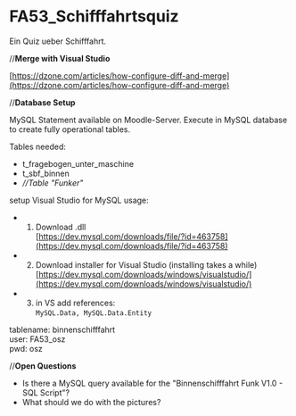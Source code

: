 # FA53_Schifffahrtsquiz

Ein Quiz ueber Schifffahrt.    
     
//**Merge with Visual Studio**
     
[https://dzone.com/articles/how-configure-diff-and-merge](https://dzone.com/articles/how-configure-diff-and-merge)    
     
//**Database Setup**    
     
MySQL Statement available on Moodle-Server. Execute in MySQL database to create fully operational tables.    
    
Tables needed:
* t_fragebogen_unter_maschine    
* t_sbf_binnen     
* *//Table "Funker"*
        
setup Visual Studio for MySQL usage:

* 1. Download .dll    
  [https://dev.mysql.com/downloads/file/?id=463758](https://dev.mysql.com/downloads/file/?id=463758)
* 2. Download installer for Visual Studio (installing takes a while)    
  [https://dev.mysql.com/downloads/windows/visualstudio/](https://dev.mysql.com/downloads/windows/visualstudio/)    
* 3. in VS add references:    
  `MySQL.Data, MySQL.Data.Entity`    

tablename: binnenschifffahrt    
user: FA53_osz    
pwd: osz    

//**Open Questions**    
     
* Is there a MySQL query available for the "Binnenschifffahrt Funk V1.0 - SQL Script"?    
* What should we do with the pictures?

